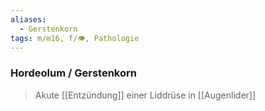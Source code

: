 ```yaml
---
aliases:
  - Gerstenkorn
tags: m/m16, f/👁️, Pathologie
---
```

### Hordeolum / Gerstenkorn
> Akute [[Entzündung]] einer Liddrüse in [[Augenlider]]